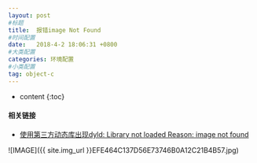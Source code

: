 ```yaml
---
layout: post
#标题
title:  报错image Not Found
#时间配置
date:   2018-4-2 18:06:31 +0800
#大类配置
categories: 环境配置
#小类配置
tag: object-c
---
```

  
* content
{:toc}

#### 相关链接
* <a href="https://blog.csdn.net/jiamingzhou/article/details/78057021" target="_blank">使用第三方动态库出现dyld: Library not loaded Reason: image not found</a><br>

![IMAGE]({{ site.img_url }}EFE464C137D56E73746B0A12C21B4B57.jpg)
